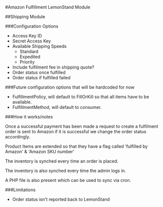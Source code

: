 #Amazon Fulfillment LemonStand Module

##Shipping Module

###Configuration Options

* Access Key ID
* Secret Access Key
* Available Shipping Speeds
	* Standard
	* Expedited
	* Priority
* Include fulfilment fee in shipping quote?
* Order status once fulfilled
* Order status if fulfilled failed

###Future configuration options that will be hardcoded for now

* FulfillmentPolicy, will default to FillOrKill so that all items have to be available.
* FulfillmentMethod, will default to consumer.

###How it works/notes

Once a successful payment has been made a request to create a fulfilment order is sent to Amazon if it is successful we change the order status accordingly.

Product Items are extended so that they have a flag called 'fulfilled by Amazon' & 'Amazon SKU number'

The inventory is synched every time an order is placed.

The inventory is also synched every time the admin logs in.

A PHP file is also present which can be used to sync via cron.

###Limitations

* Order status isn't reported back to LemonStand
